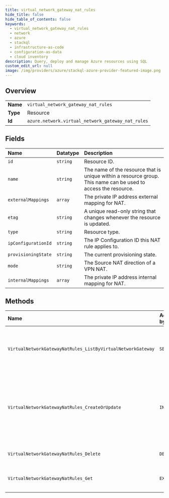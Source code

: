 ```yaml
---
title: virtual_network_gateway_nat_rules
hide_title: false
hide_table_of_contents: false
keywords:
  - virtual_network_gateway_nat_rules
  - network
  - azure    
  - stackql
  - infrastructure-as-code
  - configuration-as-data
  - cloud inventory
description: Query, deploy and manage Azure resources using SQL
custom_edit_url: null
image: /img/providers/azure/stackql-azure-provider-featured-image.png
---
```

  
    

## Overview
<table><tbody>
<tr><td><b>Name</b></td><td><code>virtual_network_gateway_nat_rules</code></td></tr>
<tr><td><b>Type</b></td><td>Resource</td></tr>
<tr><td><b>Id</b></td><td><code>azure.network.virtual_network_gateway_nat_rules</code></td></tr>
</tbody></table>

## Fields
| Name | Datatype | Description |
|:-----|:---------|:------------|
| `id` | `string` | Resource ID. |
| `name` | `string` | The name of the resource that is unique within a resource group. This name can be used to access the resource. |
| `externalMappings` | `array` | The private IP address external mapping for NAT. |
| `etag` | `string` | A unique read-only string that changes whenever the resource is updated. |
| `type` | `string` | Resource type. |
| `ipConfigurationId` | `string` | The IP Configuration ID this NAT rule applies to. |
| `provisioningState` | `string` | The current provisioning state. |
| `mode` | `string` | The Source NAT direction of a VPN NAT. |
| `internalMappings` | `array` | The private IP address internal mapping for NAT. |
## Methods
| Name | Accessible by | Required Params | Description |
|:-----|:--------------|:----------------|:------------|
| `VirtualNetworkGatewayNatRules_ListByVirtualNetworkGateway` | `SELECT` | `resourceGroupName, subscriptionId, virtualNetworkGatewayName` | Retrieves all nat rules for a particular virtual network gateway. |
| `VirtualNetworkGatewayNatRules_CreateOrUpdate` | `INSERT` | `natRuleName, resourceGroupName, subscriptionId, virtualNetworkGatewayName` | Creates a nat rule to a scalable virtual network gateway if it doesn't exist else updates the existing nat rules. |
| `VirtualNetworkGatewayNatRules_Delete` | `DELETE` | `natRuleName, resourceGroupName, subscriptionId, virtualNetworkGatewayName` | Deletes a nat rule. |
| `VirtualNetworkGatewayNatRules_Get` | `EXEC` | `natRuleName, resourceGroupName, subscriptionId, virtualNetworkGatewayName` | Retrieves the details of a nat rule. |
